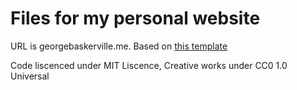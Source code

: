 # Files for my personal website

URL is georgebaskerville.me.
Based on [this template](https://github.com/pastc/portfolio)

Code liscenced under MIT Liscence, Creative works under CC0 1.0 Universal
